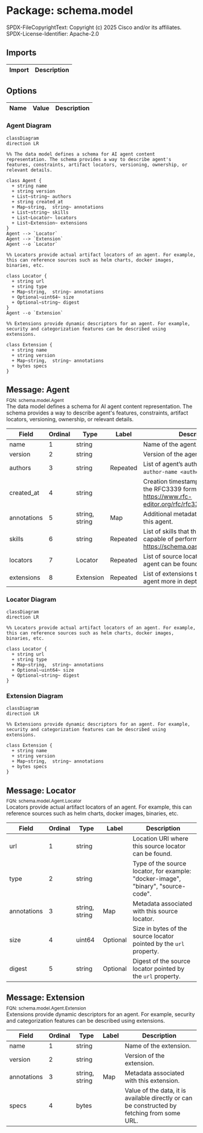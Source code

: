 # Package: schema.model

<div class="comment"><span>SPDX-FileCopyrightText: Copyright (c) 2025 Cisco and/or its affiliates. SPDX-License-Identifier: Apache-2.0</span><br/></div>

## Imports

| Import | Description |
|--------|-------------|



## Options

| Name | Value | Description |
|------|-------|-------------|




### Agent Diagram

```mermaid
classDiagram
direction LR

%% The data model defines a schema for AI agent content representation. The schema provides a way to describe agent's features, constraints, artifact locators, versioning, ownership, or relevant details.

class Agent {
  + string name
  + string version
  + List~string~ authors
  + string created_at
  + Map~string,  string~ annotations
  + List~string~ skills
  + List~Locator~ locators
  + List~Extension~ extensions
}
Agent --> `Locator`
Agent --> `Extension`
Agent --o `Locator`

%% Locators provide actual artifact locators of an agent. For example, this can reference sources such as helm charts, docker images, binaries, etc.

class Locator {
  + string url
  + string type
  + Map~string,  string~ annotations
  + Optional~uint64~ size
  + Optional~string~ digest
}
Agent --o `Extension`

%% Extensions provide dynamic descriptors for an agent. For example, security and categorization features can be described using extensions.

class Extension {
  + string name
  + string version
  + Map~string,  string~ annotations
  + bytes specs
}

```

## Message: Agent
<div style="font-size: 12px; margin-top: -10px;" class="fqn">FQN: schema.model.Agent</div>

<div class="comment"><span>The data model defines a schema for AI agent content representation. The schema provides a way to describe agent's features, constraints, artifact locators, versioning, ownership, or relevant details.</span><br/></div>

| Field       | Ordinal | Type           | Label    | Description                                                                                                |
|-------------|---------|----------------|----------|------------------------------------------------------------------------------------------------------------|
| name        | 1       | string         |          | Name of the agent.                                                                                         |
| version     | 2       | string         |          | Version of the agent.                                                                                      |
| authors     | 3       | string         | Repeated | List of agent’s authors in the form of `author-name <author-email>`.                                     |
| created_at  | 4       | string         |          | Creation timestamp of the agent in the RFC3339 format. Specs: https://www.rfc-editor.org/rfc/rfc3339.html  |
| annotations | 5       | string, string | Map      | Additional metadata associated with this agent.                                                            |
| skills      | 6       | string         | Repeated | List of skills that this agent is capable of performing. Specs: https://schema.oasf.agntcy.org/skills      |
| locators    | 7       | Locator        | Repeated | List of source locators where this agent can be found or used from.                                        |
| extensions  | 8       | Extension      | Repeated | List of extensions that describe this agent more in depth.                                                 |



### Locator Diagram

```mermaid
classDiagram
direction LR

%% Locators provide actual artifact locators of an agent. For example, this can reference sources such as helm charts, docker images, binaries, etc.

class Locator {
  + string url
  + string type
  + Map~string,  string~ annotations
  + Optional~uint64~ size
  + Optional~string~ digest
}

```
### Extension Diagram

```mermaid
classDiagram
direction LR

%% Extensions provide dynamic descriptors for an agent. For example, security and categorization features can be described using extensions.

class Extension {
  + string name
  + string version
  + Map~string,  string~ annotations
  + bytes specs
}

```

## Message: Locator
<div style="font-size: 12px; margin-top: -10px;" class="fqn">FQN: schema.model.Agent.Locator</div>

<div class="comment"><span>Locators provide actual artifact locators of an agent. For example, this can reference sources such as helm charts, docker images, binaries, etc.</span><br/></div>

| Field       | Ordinal | Type           | Label    | Description                                                                        |
|-------------|---------|----------------|----------|------------------------------------------------------------------------------------|
| url         | 1       | string         |          | Location URI where this source locator can be found.                               |
| type        | 2       | string         |          | Type of the source locator, for example: "docker-image", "binary", "source-code".  |
| annotations | 3       | string, string | Map      | Metadata associated with this source locator.                                      |
| size        | 4       | uint64         | Optional | Size in bytes of the source locator pointed by the `url` property.                 |
| digest      | 5       | string         | Optional | Digest of the source locator pointed by the `url` property.                        |




## Message: Extension
<div style="font-size: 12px; margin-top: -10px;" class="fqn">FQN: schema.model.Agent.Extension</div>

<div class="comment"><span>Extensions provide dynamic descriptors for an agent. For example, security and categorization features can be described using extensions.</span><br/></div>

| Field       | Ordinal | Type           | Label | Description                                                                                   |
|-------------|---------|----------------|-------|-----------------------------------------------------------------------------------------------|
| name        | 1       | string         |       | Name of the extension.                                                                        |
| version     | 2       | string         |       | Version of the extension.                                                                     |
| annotations | 3       | string, string | Map   | Metadata associated with this extension.                                                      |
| specs       | 4       | bytes          |       | Value of the data, it is available directly or can be constructed by fetching from some URL.  |






<!-- Created by: Proto Diagram Tool -->
<!-- https://github.com/GoogleCloudPlatform/proto-gen-md-diagrams -->
